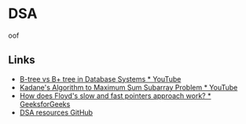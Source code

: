 # DSA
oof

## Links
* [B-tree vs B+ tree in Database Systems * YouTube](https://www.youtube.com/watch?v=UzHl2VzyZS4)
* [Kadane's Algorithm to Maximum Sum Subarray Problem * YouTube](https://www.youtube.com/watch?v=86CQq3pKSUw)
* [How does Floyd's slow and fast pointers approach work? * GeeksforGeeks](https://www.geeksforgeeks.org/how-does-floyds-slow-and-fast-pointers-approach-work/amp/)
* [DSA resources GitHub](https://github.com/antariksh17/Reddit-wiki-programming)
